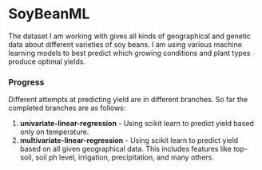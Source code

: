 # SoyBeanML
The dataset I am working with gives all kinds of geographical and genetic
data about different varieties of soy beans. I am using various machine
learning models to best predict which growing conditions and plant types
produce optimal yields. 
### Progress 
Different attempts at predicting yield are in different branches. So far the
completed branches are as follows:
1. **univariate-linear-regression** - Using scikit learn  to predict
   yield based only on temperature.
2. **multivariate-linear-regression** - Using scikit learn to predict yield
   based on all given geographical data. This includes features like top-soil,
   soil ph level, irrigation, precipitation, and many others. 
